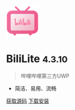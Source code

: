 <!-- _coverpage.md -->

![logo](logo.png)

# BiliLite <small>4.3.10</small>

> 哔哩哔哩第三方UWP

- 简洁、易用、流畅

[获取源码](https://github.com/xiaoyaocz/biliuwp-lite/)
[下载安装](#下载及安装)